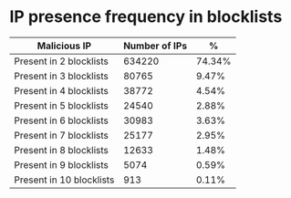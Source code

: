 # IP presence frequency in blocklists
| Malicious IP | Number of IPs | % |
|----|----|----|
| Present in 2 blocklists | 634220 | 74.34% |
| Present in 3 blocklists | 80765 | 9.47% |
| Present in 4 blocklists | 38772 | 4.54% |
| Present in 5 blocklists | 24540 | 2.88% |
| Present in 6 blocklists | 30983 | 3.63% |
| Present in 7 blocklists | 25177 | 2.95% |
| Present in 8 blocklists | 12633 | 1.48% |
| Present in 9 blocklists | 5074 | 0.59% |
| Present in 10 blocklists | 913 | 0.11% |
